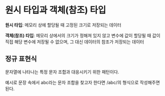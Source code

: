 # 원시 타입과 객체(참조) **타입**

**원시 타입**: 메모리 상에 할당될 때 고정된 크기로 저장되는 데이터

**객체(참조) 타입**: 메모리 상에서의 크기가 정해져 있지 않고 변수에 값이 할당될 때 값이 직접 해당 변수에 저장될 수 없으며, 그 대신 데이터의 참조가 저장되는 데이터



## 정규 표현식

문자열에 나타나는 특정 문자 조합과 대응시키기 위한 패턴이다.

예시로 문장 속에서 abc라는 문자 조합을 찾고자 한다면 /abc/의 형식으로 작성해주면 된다.